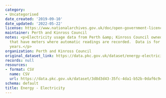 ```yaml
---
category:
- Uncategorised
date_created: '2019-09-10'
date_updated: '2022-05-22'
license: https://www.nationalarchives.gov.uk/doc/open-government-licence/version/3/
maintainer: Perth and Kinross Council
notes: <p>Electricity usage data from Perth &amp; Kinross Council owned buildings
  that have meters where automatic readings are recorded.  Data is for the last  2
  years.</p>
organization: Perth and Kinross Council
original_dataset_link: https://data.pkc.gov.uk/dataset/energy-electricity
records: null
resources:
- format: CSV
  name: CSV
  url: https://data.pkc.gov.uk/dataset/3d8d3d43-35fc-4da1-b52b-0daf6c9c6f72/resource/ed1fd7df-69c5-41a3-b52f-ca111a308d34/download/energyelectricity.csv
schema: default
title: Energy - Electricity
---
```


